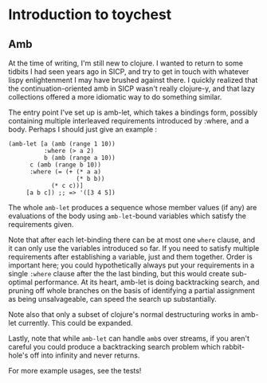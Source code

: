 # Introduction to toychest

## Amb

At the time of writing, I'm still new to clojure. I wanted to return to some tidbits I had seen years ago in SICP, and try to get in touch with whatever lispy enlightenment I may have brushed against there. I quickly realized that the continuation-oriented amb in SICP wasn't really clojure-y, and that lazy collections offered a more idiomatic way to do something similar.

The entry point I've set up is amb-let, which takes a bindings form, possibly containing multiple interleaved requirements introduced by :where, and a body. Perhaps I should just give an example : 

    (amb-let [a (amb (range 1 10))
              :where (> a 2)
              b (amb (range a 10))
	      c (amb (range b 10))
 	      :where (= (+ (* a a)
 	                   (* b b))
 		        (* c c))]	    
	     [a b c]) ;; => '([3 4 5])
	      
The whole `amb-let` produces a sequence whose member values (if any) are evaluations of the body using `amb-let`-bound variables which satisfy the requirements given. 


Note that after each let-binding there can be at most one `where` clause, and it can only use the variables introduced so far. If you need to satisfy multiple requirements after establishing a variable, just and them together. Order is important here; you could hypothetically always put your requirements in a single `:where` clause after the the last binding, but this would create sub-optimal performance. At its heart, amb-let is doing backtracking search, and pruning off whole branches on the basis of identifying a partial assignment as being unsalvageable, can speed the search up substantially.

Note also that only a subset of clojure's normal destructuring works in amb-let currently. This could be expanded.

Lastly, note that while `amb-let` can handle `amb`s over streams, if you aren't careful you could produce a backtracking search problem which rabbit-hole's off into infinity and never returns.

For more example usages, see the tests!